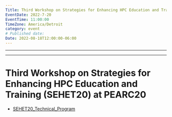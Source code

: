 ```yaml
---
Title: Third Workshop on Strategies for Enhancing HPC Education and Training (SEHET20)
EventDate: 2022-7-20
EventTime: 11:00:00
TimeZone: America/Detroit
category: event
# Published date:
Date: 2022-08-18T12:00:00-06:00
---
```

---
---



# Third Workshop on Strategies for Enhancing HPC Education and Training (SEHET20) at PEARC20

* [SEHET20_Technical_Program](SEHET20_Technical_Program.md)
